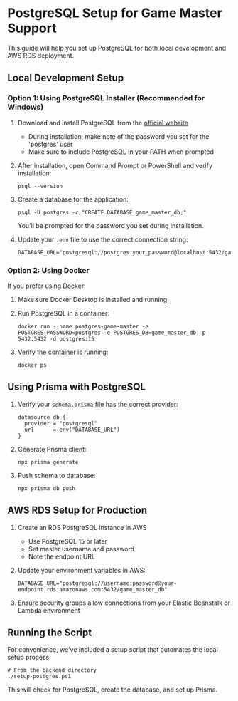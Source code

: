 # PostgreSQL Setup for Game Master Support

This guide will help you set up PostgreSQL for both local development and AWS RDS deployment.

## Local Development Setup

### Option 1: Using PostgreSQL Installer (Recommended for Windows)

1. Download and install PostgreSQL from the [official website](https://www.postgresql.org/download/windows/)
   - During installation, make note of the password you set for the 'postgres' user
   - Make sure to include PostgreSQL in your PATH when prompted

2. After installation, open Command Prompt or PowerShell and verify installation:
   ```
   psql --version
   ```

3. Create a database for the application:
   ```
   psql -U postgres -c "CREATE DATABASE game_master_db;"
   ```
   You'll be prompted for the password you set during installation.

4. Update your `.env` file to use the correct connection string:
   ```
   DATABASE_URL="postgresql://postgres:your_password@localhost:5432/game_master_db"
   ```

### Option 2: Using Docker

If you prefer using Docker:

1. Make sure Docker Desktop is installed and running

2. Run PostgreSQL in a container:
   ```
   docker run --name postgres-game-master -e POSTGRES_PASSWORD=postgres -e POSTGRES_DB=game_master_db -p 5432:5432 -d postgres:15
   ```

3. Verify the container is running:
   ```
   docker ps
   ```

## Using Prisma with PostgreSQL

1. Verify your `schema.prisma` file has the correct provider:
   ```prisma
   datasource db {
     provider = "postgresql"
     url      = env("DATABASE_URL")
   }
   ```

2. Generate Prisma client:
   ```
   npx prisma generate
   ```

3. Push schema to database:
   ```
   npx prisma db push
   ```

## AWS RDS Setup for Production

1. Create an RDS PostgreSQL instance in AWS
   - Use PostgreSQL 15 or later
   - Set master username and password
   - Note the endpoint URL

2. Update your environment variables in AWS:
   ```
   DATABASE_URL="postgresql://username:password@your-endpoint.rds.amazonaws.com:5432/game_master_db"
   ```

3. Ensure security groups allow connections from your Elastic Beanstalk or Lambda environment

## Running the Script

For convenience, we've included a setup script that automates the local setup process:

```
# From the backend directory
./setup-postgres.ps1
```

This will check for PostgreSQL, create the database, and set up Prisma. 